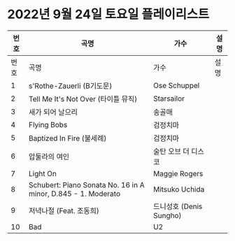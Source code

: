 # 2022년 9월 24일 토요일 플레이리스트

| 번호 | 곡명 | 가수 | 설명 |
|------|------|------|------|
| 번호 | 곡명 | 가수 | 설명 |
| 1 | s'Rothe-Zauerli (B기도문) | Ose Schuppel |  |
| 2 | Tell Me It's Not Over (타이틀 뮤직) | Starsailor |  |
| 3 | 새가 되어 날으리 | 송골매 |  |
| 4 | Flying Bobs | 검정치마 |  |
| 5 | Baptized In Fire (불세례) | 검정치마 |  |
| 6 | 압둘라의 여인 | 술탄 오브 더 디스코 |  |
| 7 | Light On | Maggie Rogers |  |
| 8 | Schubert: Piano Sonata No. 16 in A minor, D.845 - 1. Moderato | Mitsuko Uchida |  |
| 9 | 저녁나절 (Feat. 조동희) | 드니성호 (Denis Sungho) |  |
| 10 | Bad | U2 |  |
